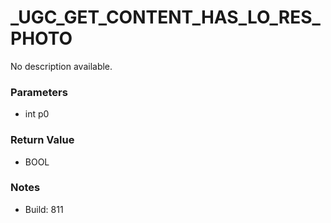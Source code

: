 # _UGC_GET_CONTENT_HAS_LO_RES_PHOTO

No description available.

### Parameters
* int p0

### Return Value
* BOOL

### Notes
* Build: 811

